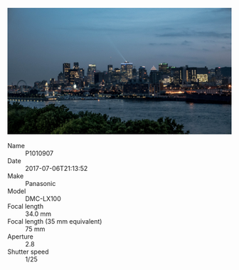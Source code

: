 [![P1010907](/photos/hd/P1010907.jpg)](/photos/full/P1010907.jpg?raw=true)

<dl>
  <dt>Name</dt>
  <dd>P1010907</dd>
  <dt>Date</dt>
  <dd>2017-07-06T21:13:52</dd>
  <dt>Make</dt>
  <dd>Panasonic</dd>
  <dt>Model</dt>
  <dd>DMC-LX100</dd>
  <dt>Focal length</dt>
  <dd>34.0 mm</dd>
  <dt>Focal length (35 mm equivalent)</dt>
  <dd>75 mm</dd>
  <dt>Aperture</dt>
  <dd>2.8</dd>
  <dt>Shutter speed</dt>
  <dd>1/25</dd>
</dl>

